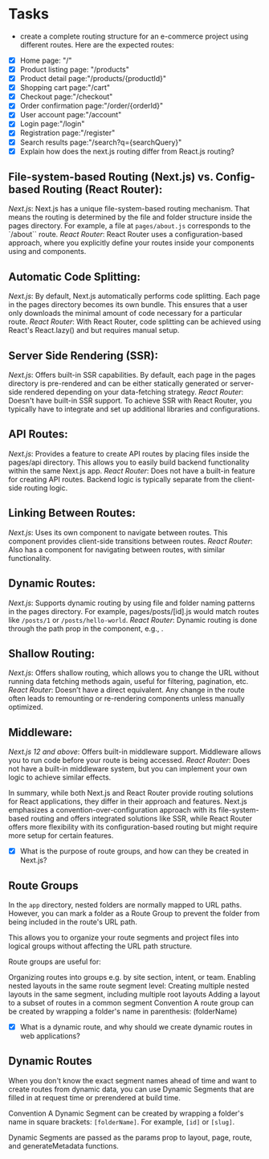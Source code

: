 
# Tasks 
- create a complete routing structure for an e-commerce project using different routes. Here are the expected routes:

- [x] Home page: "/"
- [x] Product listing page: "/products"
- [x] Product detail page:"/products/{productId}"
- [x] Shopping cart page:"/cart"
- [x] Checkout page:"/checkout"
- [x] Order confirmation page:"/order/{orderId}"
- [x] User account page:"/account"
- [x] Login page:"/login"
- [x] Registration page:"/register"
- [x] Search results page:"/search?q={searchQuery}"
- [x] Explain how does the next.js routing differ from React.js routing?

## File-system-based Routing (Next.js) vs. Config-based Routing (React Router):

*Next.js*: Next.js has a unique file-system-based routing mechanism. That means the routing is determined by the file and folder structure inside the pages directory. For example, a file at `pages/about.js` corresponds to the `/about`` route.
*React Router*: React Router uses a configuration-based approach, where you explicitly define your routes inside your components using <Route> and <Switch> components.

## Automatic Code Splitting:

*Next.js*: By default, Next.js automatically performs code splitting. Each page in the pages directory becomes its own bundle. This ensures that a user only downloads the minimal amount of code necessary for a particular route.
*React Router*: With React Router, code splitting can be achieved using React's React.lazy() and <Suspense> but requires manual setup.

## Server Side Rendering (SSR):

*Next.js*: Offers built-in SSR capabilities. By default, each page in the pages directory is pre-rendered and can be either statically generated or server-side rendered depending on your data-fetching strategy.
*React Router*: Doesn't have built-in SSR support. To achieve SSR with React Router, you typically have to integrate and set up additional libraries and configurations.

## API Routes:

*Next.js*: Provides a feature to create API routes by placing files inside the pages/api directory. This allows you to easily build backend functionality within the same Next.js app.
*React Router*: Does not have a built-in feature for creating API routes. Backend logic is typically separate from the client-side routing logic.

## Linking Between Routes:

*Next.js*: Uses its own <Link> component to navigate between routes. This component provides client-side transitions between routes.
*React Router*: Also has a <Link> component for navigating between routes, with similar functionality.

## Dynamic Routes:

*Next.js*: Supports dynamic routing by using file and folder naming patterns in the pages directory. For example, pages/posts/[id].js would match routes like `/posts/1` or `/posts/hello-world`.
*React Router*: Dynamic routing is done through the path prop in the <Route> component, e.g., <Route path="/posts/:id" />.

## Shallow Routing:

*Next.js*: Offers shallow routing, which allows you to change the URL without running data fetching methods again, useful for filtering, pagination, etc.
*React Router*: Doesn’t have a direct equivalent. Any change in the route often leads to remounting or re-rendering components unless manually optimized.

## Middleware:

*Next.js 12 and above*: Offers built-in middleware support. Middleware allows you to run code before your route is being accessed.
*React Router*: Does not have a built-in middleware system, but you can implement your own logic to achieve similar effects.

In summary, while both Next.js and React Router provide routing solutions for React applications, they differ in their approach and features. Next.js emphasizes a convention-over-configuration approach with its file-system-based routing and offers integrated solutions like SSR, while React Router offers more flexibility with its configuration-based routing but might require more setup for certain features.

- [x] What is the purpose of route groups, and how can they be created in Next.js?

## Route Groups
In the `app` directory, nested folders are normally mapped to URL paths. However, you can mark a folder as a Route Group to prevent the folder from being included in the route's URL path.

This allows you to organize your route segments and project files into logical groups without affecting the URL path structure.

Route groups are useful for:

Organizing routes into groups e.g. by site section, intent, or team.
Enabling nested layouts in the same route segment level:
Creating multiple nested layouts in the same segment, including multiple root layouts
Adding a layout to a subset of routes in a common segment
Convention
A route group can be created by wrapping a folder's name in parenthesis: (folderName)

- [x] What is a dynamic route, and why should we create dynamic routes in web applications?

## Dynamic Routes
When you don't know the exact segment names ahead of time and want to create routes from dynamic data, you can use Dynamic Segments that are filled in at request time or prerendered at build time.

Convention
A Dynamic Segment can be created by wrapping a folder's name in square brackets: `[folderName]`. For example, `[id]` or `[slug]`.

Dynamic Segments are passed as the params prop to layout, page, route, and generateMetadata functions.

